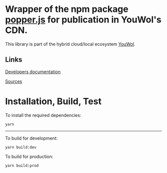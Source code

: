 # Wrapper of the npm package [popper.js](https://www.npmjs.com/package/popper.js) for publication in YouWol's CDN.




This library is part of the hybrid cloud/local ecosystem 
[YouWol](https://platform.youwol.com/applications/@youwol/platform/latest).

## Links

[Developers documentation](https://platform.youwol.com/applications/@youwol/cdn-explorer/latest?package=popper.js)


[Sources](https://github.com/youwol/cdn-externals/tree/master/popper.js)

# Installation, Build, Test

To install the required dependencies:

```shell
yarn
```
---
To build for development:

```shell
yarn build:dev
```

To build for production:

```shell
yarn build:prod
```
